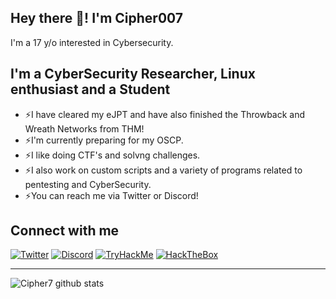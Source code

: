 ## Hey there 👋! I'm Cipher007
I'm a 17 y/o interested in Cybersecurity.

## I'm a CyberSecurity Researcher, Linux enthusiast and a Student

* ⚡I have cleared my eJPT and have also finished the Throwback and Wreath Networks from THM!
* ⚡I'm currently preparing for my OSCP.
* ⚡I like doing CTF's and solvng challenges.
* ⚡I also work on custom scripts and a variety of programs related to pentesting and CyberSecurity.
* ⚡You can reach me via Twitter or Discord!

## Connect with me

[![Twitter](http://127.0.0.1/twitter-logo.png)][Twitter]
[![Discord](http://127.0.0.1/discord-logo.png)][Discord]
[![TryHackMe](http://127.0.0.1/thm-logo.png)][TryHackMe]
[![HackTheBox](http://127.0.0.1/htb-logo.png)][HackTheBox]

---

![Cipher7 github stats](https://github-readme-stats.vercel.app/api?username=cipher7&show_icons=true&theme=algolia)


[Twitter]: https://twitter.com/xCipher007
[Discord]: https://discordapp.com/users/706779776349765722
[TryHackMe]: https://tryhackme.com/p/Cipher007
[HackTheBox]: https://app.hackthebox.eu/profile/306748
